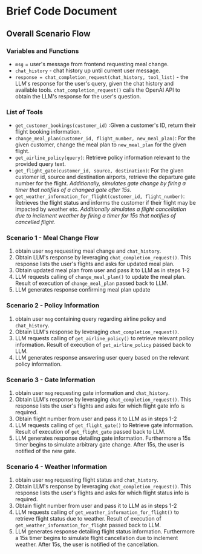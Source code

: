 # Brief Code Document

## Overall Scenario Flow

### Variables and Functions

- `msg` = user's message from frontend requesting meal change.
- `chat_history` - chat history up until current user message.
- `response = chat_completion_request(chat_history, tool_list)` - the LLM's response for the user's query, given the chat history and available tools. `chat_completion_request()` calls the OpenAI API to obtain the LLM's response for the user's question.

### List of Tools

- `get_customer_bookings(customer_id)` :Given a customer's ID, return their flight booking information.
- `change_meal_plan(customer_id, flight_number, new_meal_plan)`: For the given customer, change the meal plan to `new_meal_plan` for the given flight.
- `get_airline_policy(query)`: Retrieve policy information relevant to the provided query text.
- `get_flight_gate(customer_id, source, destination)`: For the given customer id, source and destination airports, retrieve the departure gate number for the flight. *Additionally, simulates gate change by firing a timer that notifies of a changed gate after 15s*.
- `get_weather_information_for_flight(customer_id, flight_number)`: Retrieves the flight status and informs the customer if their flight may be impacted by weather etc. *Additionally simulates a flight cancellation due to inclement weather by firing a timer for 15s that notifies of cancelled flight.*

### Scenario 1 - Meal Change Flow

1. obtain user `msg` requesting meal change and `chat_history`.
2. Obtain LLM's response by leveraging `chat_completion_request()`. This response lists the user's flights and asks for updated meal plan.
3. Obtain updated meal plan from user and pass it to LLM as in steps 1-2
4. LLM requests calling of `change_meal_plan()` to update the meal plan. Result of execution of `change_meal_plan` passed back to LLM.
5. LLM generates response confirming meal plan update

### Scenario 2 - Policy Information

1. obtain user `msg` containing query regarding airline policy and `chat_history`.
2. Obtain LLM's response by leveraging `chat_completion_request()`. 
3. LLM requests calling of `get_airline_policy()` to retrieve relevant policy information. Result of execution of `get_airline_policy` passed back to LLM.
4. LLM generates response answering user query based on the relevant policy information.

### Scenario 3 - Gate Information

1. obtain user `msg` requesting gate information and `chat_history`.
2. Obtain LLM's response by leveraging `chat_completion_request()`. This response lists the user's flights and asks for which flight gate info is required.
3. Obtain flight number from user and pass it to LLM as in steps 1-2
4. LLM requests calling of `get_flight_gate()` to Retrieve gate information. Result of execution of `get_flight_gate` passed back to LLM.
5. LLM generates response detailing gate information. Furthermore a 15s timer begins to simulate arbitrary gate change. After 15s, the user is notified of the new gate.

### Scenario 4 - Weather Information

1. obtain user `msg` requesting flight status and `chat_history`.
2. Obtain LLM's response by leveraging `chat_completion_request()`. This response lists the user's flights and asks for which flight status info is required.
3. Obtain flight number from user and pass it to LLM as in steps 1-2
4. LLM requests calling of `get_weather_information_for_flight()` to retrieve flight status due to weather. Result of execution of `get_weather_information_for_flight` passed back to LLM.
5. LLM generates response detailing flight status information. Furthermore a 15s timer begins to simulate flight cancellation due to inclement weather. After 15s, the user is notified of the cancellation.

